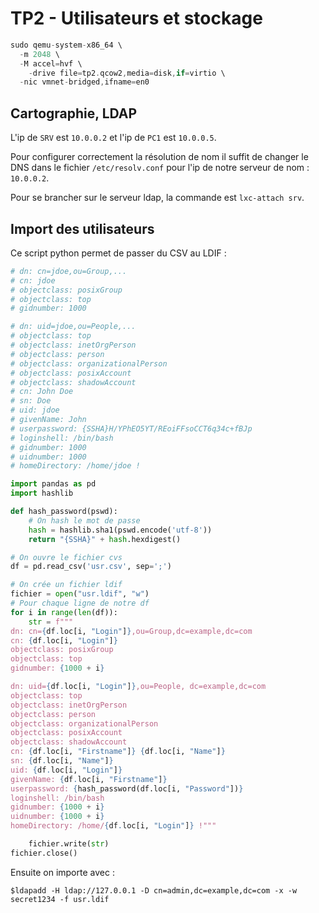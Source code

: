 # TP2 - Utilisateurs et stockage

```c
sudo qemu-system-x86_64 \
  -m 2048 \
  -M accel=hvf \
	-drive file=tp2.qcow2,media=disk,if=virtio \
  -nic vmnet-bridged,ifname=en0
```

## Cartographie, LDAP

L'ip de `SRV` est `10.0.0.2` et l'ip de `PC1` est `10.0.0.5`. 

Pour configurer correctement la résolution de nom il suffit de changer le DNS dans le fichier `/etc/resolv.conf` pour l'ip de notre serveur de nom : `10.0.0.2`. 

Pour se brancher sur le serveur ldap, la commande est `lxc-attach srv`. 

## Import des utilisateurs

 Ce script python permet de passer du CSV au LDIF :

```python
# dn: cn=jdoe,ou=Group,...
# cn: jdoe
# objectclass: posixGroup
# objectclass: top
# gidnumber: 1000

# dn: uid=jdoe,ou=People,...
# objectclass: top
# objectclass: inetOrgPerson
# objectclass: person
# objectclass: organizationalPerson
# objectclass: posixAccount
# objectclass: shadowAccount
# cn: John Doe
# sn: Doe
# uid: jdoe
# givenName: John
# userpassword: {SSHA}H/YPhEO5YT/REoiFFsoCCT6q34c+fBJp
# loginshell: /bin/bash
# gidnumber: 1000
# uidnumber: 1000
# homeDirectory: /home/jdoe !

import pandas as pd
import hashlib

def hash_password(pswd):
	# On hash le mot de passe
	hash = hashlib.sha1(pswd.encode('utf-8'))
	return "{SSHA}" + hash.hexdigest()

# On ouvre le fichier cvs
df = pd.read_csv('usr.csv', sep=';')

# On crée un fichier ldif
fichier = open("usr.ldif", "w")
# Pour chaque ligne de notre df
for i in range(len(df)):
	str = f"""
dn: cn={df.loc[i, "Login"]},ou=Group,dc=example,dc=com
cn: {df.loc[i, "Login"]}
objectclass: posixGroup
objectclass: top
gidnumber: {1000 + i}

dn: uid={df.loc[i, "Login"]},ou=People, dc=example,dc=com
objectclass: top
objectclass: inetOrgPerson
objectclass: person
objectclass: organizationalPerson
objectclass: posixAccount
objectclass: shadowAccount
cn: {df.loc[i, "Firstname"]} {df.loc[i, "Name"]}
sn: {df.loc[i, "Name"]}
uid: {df.loc[i, "Login"]}
givenName: {df.loc[i, "Firstname"]}
userpassword: {hash_password(df.loc[i, "Password"])}
loginshell: /bin/bash
gidnumber: {1000 + i}
uidnumber: {1000 + i}
homeDirectory: /home/{df.loc[i, "Login"]} !"""

	fichier.write(str)
fichier.close()
```

Ensuite on importe avec :

```shell
$ldapadd -H ldap://127.0.0.1 -D cn=admin,dc=example,dc=com -x -w secret1234 -f usr.ldif
```

